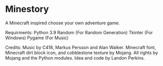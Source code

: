 # Minestory
A Minecraft inspired choose your own adventure game.

Requirments:
Python 3.9
Random (For Random Generation)
Tkinter (For Windows)
Pygame (For Music)

Credits:
Music by C418, Markus Persson and Alan Walker.
Minecraft font, Minecraft dirt block icon, and cobblestone texture by Mojang.
All rights by Mojang and the Python modules.
Idea and code by Landon Perkins.
